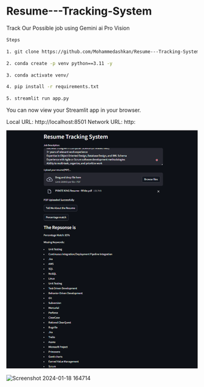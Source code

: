 # Resume---Tracking-System
Track Our Possible job using Gemini ai Pro Vision 


```bash
Steps
```

```bash
1. git clone https://github.com/Mohammedashkan/Resume---Tracking-System.git 
``` 

```bash 
2. conda create -p venv python==3.11 -y
```

```bash 
3. conda activate venv/
```


```bash 
4. pip install -r requirements.txt
```

```bash 
5. streamlit run app.py
```

You can now view your Streamlit app in your browser.

  Local URL: http://localhost:8501
  Network URL: http:


![Alt text](image-1.png)



![Screenshot 2024-01-18 164714](https://github.com/Mohammedashkan/Resume---Tracking-System/assets/65010721/1c363bfe-b033-4349-8878-70685194e20f)



